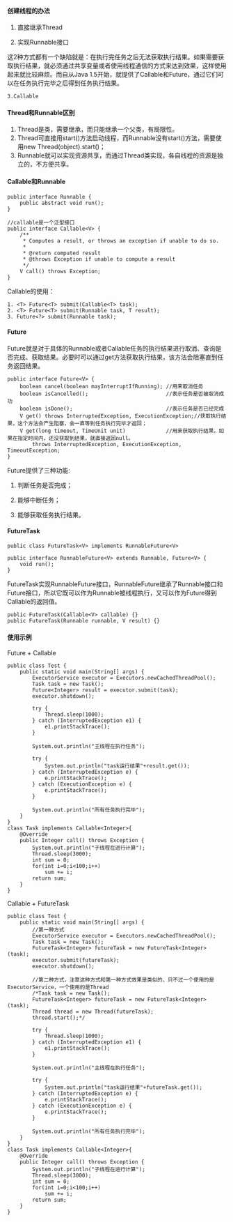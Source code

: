 #### 创建线程的办法

1. 直接继承Thread

2. 实现Runnable接口

这2种方式都有一个缺陷就是：在执行完任务之后无法获取执行结果。如果需要获取执行结果，就必须通过共享变量或者使用线程通信的方式来达到效果，这样使用起来就比较麻烦。而自从Java 1.5开始，就提供了Callable和Future，通过它们可以在任务执行完毕之后得到任务执行结果。

    3.Callable

#### Thread和Runnable区别

1. Thread是类，需要继承，而只能继承一个父类，有局限性。
2. Thread可直接用start\(\)方法启动线程，而Runnable没有start\(\)方法，需要使用new Thread\(object\).start\(\)；
3. Runnable就可以实现资源共享，而通过Thread类实现，各自线程的资源是独立的，不方便共享。

#### Callable和Runnable

```
public interface Runnable {
    public abstract void run();
}
```

```
//callable是一个泛型接口
public interface Callable<V> {
    /**
     * Computes a result, or throws an exception if unable to do so.
     *
     * @return computed result
     * @throws Exception if unable to compute a result
     */
    V call() throws Exception;
}
```

Callable的使用：

```
1. <T> Future<T> submit(Callable<T> task);
2. <T> Future<T> submit(Runnable task, T result);
3. Future<?> submit(Runnable task);
```

#### Future

Future就是对于具体的Runnable或者Callable任务的执行结果进行取消、查询是否完成、获取结果。必要时可以通过get方法获取执行结果，该方法会阻塞直到任务返回结果。

```
public interface Future<V> {
    boolean cancel(boolean mayInterruptIfRunning); //用来取消任务
    boolean isCancelled();                         //表示任务是否被取消成功
    boolean isDone();                              //表示任务是否已经完成
    V get() throws InterruptedException, ExecutionException;//获取执行结果，这个方法会产生阻塞，会一直等到任务执行完毕才返回；
    V get(long timeout, TimeUnit unit)             //用来获取执行结果，如果在指定时间内，还没获取到结果，就直接返回null。
        throws InterruptedException, ExecutionException, TimeoutException;
}
```

Future提供了三种功能:

1. 判断任务是否完成；

2. 能够中断任务；

3. 能够获取任务执行结果。

#### FutureTask

```
public class FutureTask<V> implements RunnableFuture<V>
```

```
public interface RunnableFuture<V> extends Runnable, Future<V> {
    void run();
}
```

FutureTask实现RunnableFuture接口，RunnableFuture继承了Runnable接口和Future接口，所以它既可以作为Runnable被线程执行，又可以作为Future得到Callable的返回值。

```
public FutureTask(Callable<V> callable) {}
public FutureTask(Runnable runnable, V result) {}
```

#### 使用示例

Future + Callable

```
public class Test {
    public static void main(String[] args) {
        ExecutorService executor = Executors.newCachedThreadPool();
        Task task = new Task();
        Future<Integer> result = executor.submit(task);
        executor.shutdown();

        try {
            Thread.sleep(1000);
        } catch (InterruptedException e1) {
            e1.printStackTrace();
        }

        System.out.println("主线程在执行任务");

        try {
            System.out.println("task运行结果"+result.get());
        } catch (InterruptedException e) {
            e.printStackTrace();
        } catch (ExecutionException e) {
            e.printStackTrace();
        }

        System.out.println("所有任务执行完毕");
    }
}
class Task implements Callable<Integer>{
    @Override
    public Integer call() throws Exception {
        System.out.println("子线程在进行计算");
        Thread.sleep(3000);
        int sum = 0;
        for(int i=0;i<100;i++)
            sum += i;
        return sum;
    }
}
```

Callable + FutureTask

```
public class Test {
    public static void main(String[] args) {
        //第一种方式
        ExecutorService executor = Executors.newCachedThreadPool();
        Task task = new Task();
        FutureTask<Integer> futureTask = new FutureTask<Integer>(task);
        executor.submit(futureTask);
        executor.shutdown();

        //第二种方式，注意这种方式和第一种方式效果是类似的，只不过一个使用的是ExecutorService，一个使用的是Thread
        /*Task task = new Task();
        FutureTask<Integer> futureTask = new FutureTask<Integer>(task);
        Thread thread = new Thread(futureTask);
        thread.start();*/

        try {
            Thread.sleep(1000);
        } catch (InterruptedException e1) {
            e1.printStackTrace();
        }

        System.out.println("主线程在执行任务");

        try {
            System.out.println("task运行结果"+futureTask.get());
        } catch (InterruptedException e) {
            e.printStackTrace();
        } catch (ExecutionException e) {
            e.printStackTrace();
        }

        System.out.println("所有任务执行完毕");
    }
}
class Task implements Callable<Integer>{
    @Override
    public Integer call() throws Exception {
        System.out.println("子线程在进行计算");
        Thread.sleep(3000);
        int sum = 0;
        for(int i=0;i<100;i++)
            sum += i;
        return sum;
    }
}
```



